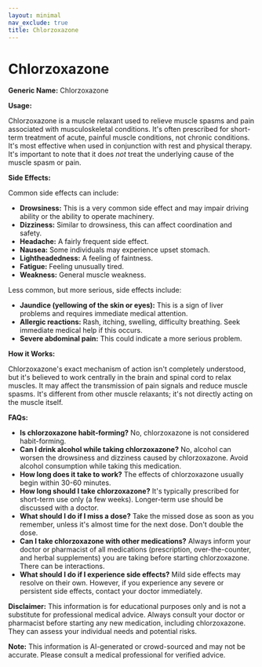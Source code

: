 ```yaml
---
layout: minimal
nav_exclude: true
title: Chlorzoxazone
---
```


# Chlorzoxazone

**Generic Name:** Chlorzoxazone

**Usage:**

Chlorzoxazone is a muscle relaxant used to relieve muscle spasms and pain associated with musculoskeletal conditions. It's often prescribed for short-term treatment of acute, painful muscle conditions, not chronic conditions.  It's most effective when used in conjunction with rest and physical therapy.  It's important to note that it does *not* treat the underlying cause of the muscle spasm or pain.

**Side Effects:**

Common side effects can include:

* **Drowsiness:** This is a very common side effect and may impair driving ability or the ability to operate machinery.
* **Dizziness:**  Similar to drowsiness, this can affect coordination and safety.
* **Headache:**  A fairly frequent side effect.
* **Nausea:**  Some individuals may experience upset stomach.
* **Lightheadedness:** A feeling of faintness.
* **Fatigue:**  Feeling unusually tired.
* **Weakness:** General muscle weakness.

Less common, but more serious, side effects include:

* **Jaundice (yellowing of the skin or eyes):** This is a sign of liver problems and requires immediate medical attention.
* **Allergic reactions:**  Rash, itching, swelling, difficulty breathing.  Seek immediate medical help if this occurs.
* **Severe abdominal pain:**  This could indicate a more serious problem.


**How it Works:**

Chlorzoxazone's exact mechanism of action isn't completely understood, but it's believed to work centrally in the brain and spinal cord to relax muscles. It may affect the transmission of pain signals and reduce muscle spasms.  It's different from other muscle relaxants; it's not directly acting on the muscle itself.


**FAQs:**

* **Is chlorzoxazone habit-forming?** No, chlorzoxazone is not considered habit-forming.
* **Can I drink alcohol while taking chlorzoxazone?**  No, alcohol can worsen the drowsiness and dizziness caused by chlorzoxazone.  Avoid alcohol consumption while taking this medication.
* **How long does it take to work?** The effects of chlorzoxazone usually begin within 30-60 minutes.
* **How long should I take chlorzoxazone?**  It's typically prescribed for short-term use only (a few weeks).  Longer-term use should be discussed with a doctor.
* **What should I do if I miss a dose?** Take the missed dose as soon as you remember, unless it's almost time for the next dose.  Don't double the dose.
* **Can I take chlorzoxazone with other medications?**  Always inform your doctor or pharmacist of all medications (prescription, over-the-counter, and herbal supplements) you are taking before starting chlorzoxazone.  There can be interactions.
* **What should I do if I experience side effects?**  Mild side effects may resolve on their own. However, if you experience any severe or persistent side effects, contact your doctor immediately.


**Disclaimer:** This information is for educational purposes only and is not a substitute for professional medical advice. Always consult your doctor or pharmacist before starting any new medication, including chlorzoxazone.  They can assess your individual needs and potential risks.


**Note:** This information is AI-generated or crowd-sourced and may not be accurate. Please consult a medical professional for verified advice.